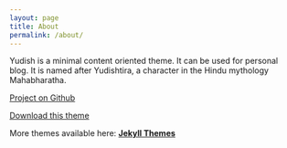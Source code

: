 ```yaml
---
layout: page
title: About
permalink: /about/
---
```



Yudish is a minimal content oriented theme. It can be used for personal blog. It is named after Yudishtira, a character in the Hindu mythology Mahabharatha.

[Project on Github](https://github.com/sharu725/yudish)

[Download this theme](https://github.com/sharu725/yudish/archive/master.zip)

More themes available here: [**Jekyll Themes**](http://blog.webjeda.com/jekyll-themes/)